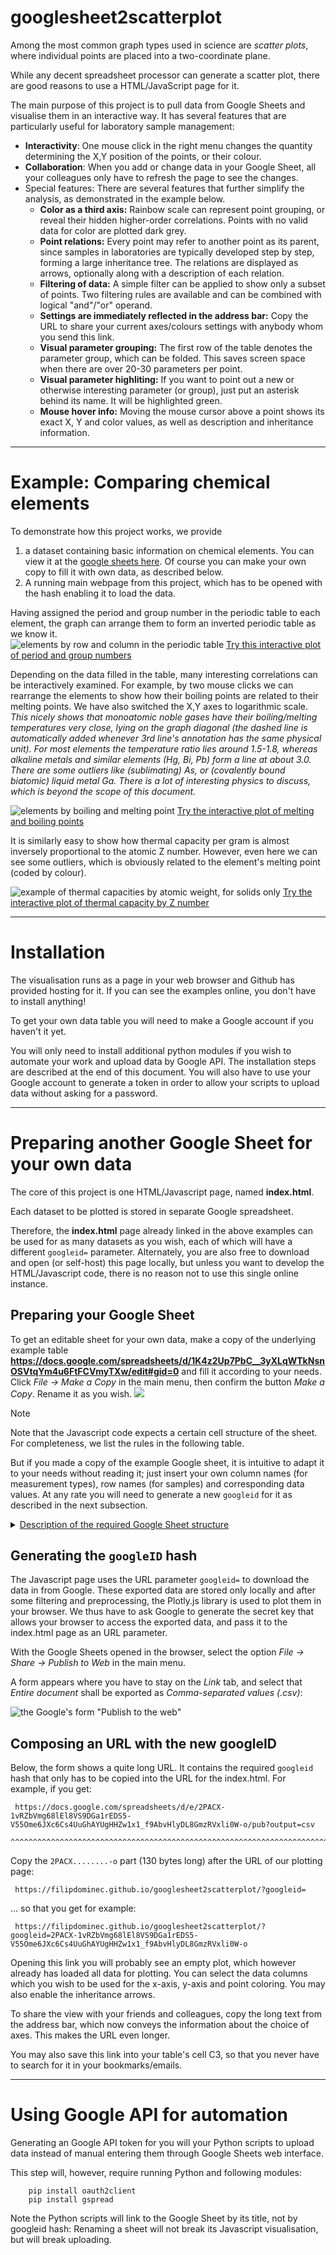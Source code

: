 # googlesheet2scatterplot 

Among the most common graph types used in science are *scatter plots*, where individual points are placed into a two-coordinate plane. 

While any decent spreadsheet processor can generate a scatter plot, there are good reasons to use a HTML/JavaScript page for it. 

The main purpose of this project is to pull data from Google Sheets and visualise them in an interactive way. It has several features that are particularly useful for laboratory sample management:
* **Interactivity**: One mouse click in the right menu changes the quantity determining the X,Y position of the points, or their colour.
* **Collaboration**: When you add or change data in your Google Sheet, all your colleagues only have to refresh the page to see the changes. 
* Special features: There are several features that further simplify the analysis, as demonstrated in the example below.
   * **Color as a third axis:** Rainbow scale can represent point grouping, or reveal their hidden higher-order correlations. Points with no valid data for color are plotted dark grey.
   * **Point relations:** Every point may refer to another point as its parent, since samples in laboratories are typically developed step by step, forming a large inheritance tree. The relations are displayed as arrows, optionally along with a description of each relation. 
   * **Filtering of data:** A simple filter can be applied to show only a subset of points. Two filtering rules are available and can be combined with logical "and"/"or" operand.
   * **Settings are immediately reflected in the address bar:** Copy the URL to share your current axes/colours settings with anybody whom you send this link.
   * **Visual parameter grouping:** The first row of the table denotes the parameter group, which can be folded. This saves screen space when there are over 20-30 parameters per point.
   * **Visual parameter highliting:** If you want to point out a new or otherwise interesting parameter (or group), just put an asterisk behind its name. It will be highlighted green.
   * **Mouse hover info:** Moving the mouse cursor above a point shows its exact X, Y and color values, as well as description and inheritance information.


----
# Example: Comparing chemical elements

To demonstrate how this project works, we provide 
1. a dataset containing basic information on chemical elements. You can view it at the [google sheets here](https://docs.google.com/spreadsheets/d/1K4z2Up7PbC__3yXLqWTkNsnOSVtqYm4u6FtFCVmyTXw/edit?gid=0#gid=0). Of course you can make your own copy to fill it with own data, as described below.
2. A running main webpage from this project, which has to be opened with the hash enabling it to load the data. 

Having assigned the period and group number in the periodic table to each element, the graph can arrange them to form an inverted periodic table as we know it.  
![elements by row and column in the periodic table](./docs/example_elements.png)
<a href="https://filipdominec.github.io/googlesheet2scatterplot/?x=group&y=period&c=period&fo1=(NOT%20USED)&fop=and&fo2=(NOT%20USED)&googleid=2PACX-1vRZbVmg68lEl8VS9DGa1rEDS5-V55Ome6JXc6Cs4UuGhAYUgHHZw1x1_f9AbvHlyDL8GmzRVxli0W-o">Try this interactive plot of period and group numbers</a>

Depending on the data filled in the table, many interesting correlations can be interactively examined.
For example, by two mouse clicks we can rearrange the elements to show how their boiling points are related to their melting points. We have also switched the X,Y axes to logarithmic scale. *This nicely shows that monoatomic noble gases have their boiling/melting temperatures very close, lying on the graph diagonal (the dashed line is automatically added whenever 3rd line's annotation has the same physical unit). For most elements the temperature ratio lies around 1.5-1.8, whereas alkaline metals and similar elements (Hg, Bi, Pb) form a line at about 3.0. There are some outliers like (sublimating) As, or (covalently bound biatomic) liquid metal Ga. There is a lot of interesting physics to discuss, which is beyond the scope of this document.*

![elements by boiling and melting point](./docs/example_elements_by_boiling_melting.png)
<a href="https://filipdominec.github.io/googlesheet2scatterplot/?x=melting%20point&y=boiling%20point&c=period&xlog=1&ylog=1&fo1=(NOT%20USED)&fop=and&fo2=(NOT%20USED)&googleid=2PACX-1vRZbVmg68lEl8VS9DGa1rEDS5-V55Ome6JXc6Cs4UuGhAYUgHHZw1x1_f9AbvHlyDL8GmzRVxli0W-o">Try the interactive plot of melting and boiling points</a>

It is similarly easy to show how thermal capacity per gram is almost inversely proportional to the atomic Z number. However, even here we can see some outliers, which is obviously related to the element's melting point (coded by colour).

![example of thermal capacities by atomic weight, for solids only](./docs/example_elements_thcap_by_Z.png)
<a href="https://filipdominec.github.io/googlesheet2scatterplot/?x=atomic%20weight&y=thermal%20capacity&c=melting%20point&xlog=1&ylog=1&fb1=boiling%20point&fo1=gt&fp1=400&fop=and&fo2=(NOT%20USED)&googleid=2PACX-1vRZbVmg68lEl8VS9DGa1rEDS5-V55Ome6JXc6Cs4UuGhAYUgHHZw1x1_f9AbvHlyDL8GmzRVxli0W-o">Try the interactive plot of thermal capacity by Z number</a>

----

# Installation

The visualisation runs as a page in your web browser and Github has provided hosting for it. If you can see the examples online, you don't have to install anything!

To get your own data table you will need to make a Google account if you haven't it yet.

You will only need to install additional python modules if you wish to automate your work and upload data by Google API. The installation steps are described at the end of this document. You will also have to use your Google account to generate a token in order to allow your scripts to upload data without asking for a password. 

----

# Preparing another Google Sheet for your own data

The core of this project is one HTML/Javascript page, named **index.html**. 

Each dataset to be plotted is stored in separate Google spreadsheet. 

Therefore, the **index.html** page already linked in the above examples can be used for as many datasets as you wish, each of which will have a different ```googleid=``` parameter. Alternately, you are also free to download and open (or self-host) this page locally, but unless you want to develop the HTML/Javascript code, there is no reason not to use this single online instance.

## Preparing your Google Sheet

To get an editable sheet for your own data, make a copy of the underlying example table **https://docs.google.com/spreadsheets/d/1K4z2Up7PbC__3yXLqWTkNsnOSVtqYm4u6FtFCVmyTXw/edit#gid=0** and fill it according to your needs. Click *File -> Make a Copy* in the main menu, then confirm the button *Make a Copy*. Rename it as you wish.
![](docs/copy_gs.png)

> [!NOTE]
> Note that the Javascript code expects a certain cell structure of the sheet. For completeness, we list the rules in the following table. 
>
> But if you made a copy of the example Google sheet, it is intuitive to adapt it to your needs without reading it; just insert your own column names (for measurement types), row names (for samples) and corresponding data values. At any rate you will need to generate a new `googleid` for it as described in the next subsection.

<details>
  <summary><ins>Description of the required Google Sheet structure</ins></summary>

The first sheet (i.e. tab) of the document must follow this format, but further sheets *may* be added and will be ignored by the web page. Also any graphical formatting of the sheet cells is ignored, you may e.g. use coloring freely. 

Part of the sheet | Cells | Content
----------------- | ----- | -------
First row | E1, F1, G1... | contains the categories to sort the sample parameters; empty cells are the same category as the closest non-empty cell to the left. Non-empty entries start a new category to which further columns to the right belong until another category starts.
Second row | E2, F2, G2... | contains the parameter names that will be used to. They must be unique and preferably short.
Third row | E3, F3, G3... | optionally contains further info for each parameter. These can contain the physical unit, measurement conditions or any other information related to the column. When the units are detected the same on X and Y axes, a diagonal line is automatically added as a guide for the eye.
First column | A4, A5...  | must be unique names of the samples. The name of the first column in cell A2 ```sample ID```.
Second column | B4, B5...  | must be unique names of the samples. The name of the first column in cell A2 ```sample ID```.
Third column | C4, C5... |  *may* contain references to the parent sample's ID, this column's name in cell C2 is ```parent ID```
Fourth column | D4, D5 |  *may* contain text describing the difference from the parent sample's ID, this column's name in cell D2 is ```what changed```
Remaining  | |  cells contain arbitrary numbers or text (which cannot be numerically represented, but can be useful for sample filtering). equations referring Note that the table can be "sparse", i.e., missing data values in certain cells are not a problem. 

</details>

## Generating the `googleID` hash

The Javascript page uses the URL parameter ```googleid=```  to download the data in from Google. These exported data are stored only locally and after some filtering and preprocessing, the Plotly.js library is used to plot them in your browser. We thus have to ask Google to generate the secret key that allows your browser to access the exported data, and pass it to the index.html page as an URL parameter. 

With the Google Sheets opened in the browser, select the option *File -> Share -> Publish to Web* in the main menu.

A form appears where you have to stay on the *Link* tab, and select that *Entire document* shall be exported as *Comma-separated values (.csv)*: 

![the Google's form "Publish to the web"](docs/publish_form.png)

## Composing an URL with the new googleID

Below, the form shows a quite long URL. It contains the required ```googleid``` hash that only has to be copied into the URL for the index.html. For example, if you get: 

```
 https://docs.google.com/spreadsheets/d/e/2PACX-1vRZbVmg68lEl8VS9DGa1rEDS5-V55Ome6JXc6Cs4UuGhAYUgHHZw1x1_f9AbvHlyDL8GmzRVxli0W-o/pub?output=csv
                                          ^^^^^^^^^^^^^^^^^^^^^^^^^^^^^^^^^^^^^^^^^^^^^^^^^^^^^^^^^^^^^^^^^^^^^^^^^^^^^^^^^^^^^^
```

Copy the ```2PACX........-o``` part (130 bytes long) after the URL of our plotting page:

```
 https://filipdominec.github.io/googlesheet2scatterplot/?googleid=
```

... so that you get for example: 

```
 https://filipdominec.github.io/googlesheet2scatterplot/?googleid=2PACX-1vRZbVmg68lEl8VS9DGa1rEDS5-V55Ome6JXc6Cs4UuGhAYUgHHZw1x1_f9AbvHlyDL8GmzRVxli0W-o
```

Opening this link you will probably see an empty plot, which however already has loaded all data for plotting. You can select the data columns which you wish to be used for the x-axis, y-axis and point coloring. You may also enable the inheritance arrows.

To share the view with your friends and colleagues, copy the long text from the address bar, which now conveys the information about the choice of axes. This makes the URL even longer. 

You may also save this link into your table's cell C3, so that you never have to search for it in your bookmarks/emails. 



----

# Using Google API for automation

Generating an Google API token for you will your Python scripts to upload data instead of manual entering them through Google Sheets web interface. 

This step will, however, require running Python and following modules:

```
    pip install oauth2client
    pip install gspread
```

Note the Python scripts will link to the Google Sheet by its title, not by googleid hash: Renaming a sheet will not break its Javascript visualisation, but will break uploading.

